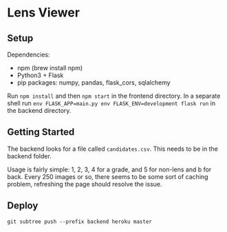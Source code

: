 # Lens Viewer

## Setup

Dependencies:
* npm (brew install npm)
* Python3 + Flask
* pip packages: numpy, pandas, flask_cors, sqlalchemy

Run `npm install` and then `npm start` in the frontend directory. In a separate shell run `env FLASK_APP=main.py env FLASK_ENV=development flask run` in the backend directory.

## Getting Started
The backend looks for a file called `candidates.csv`. This needs to be in the backend folder.

Usage is fairly simple: 1, 2, 3, 4 for a grade, and 5 for non-lens and b for back. Every 250 images or so, there seems to be some sort of caching problem, refreshing the page should resolve the issue.

## Deploy
`git subtree push --prefix backend heroku master`